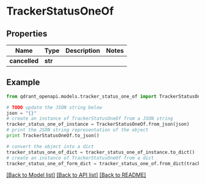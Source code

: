 # TrackerStatusOneOf


## Properties
Name | Type | Description | Notes
------------ | ------------- | ------------- | -------------
**cancelled** | **str** |  | 

## Example

```python
from qdrant_openapi.models.tracker_status_one_of import TrackerStatusOneOf

# TODO update the JSON string below
json = "{}"
# create an instance of TrackerStatusOneOf from a JSON string
tracker_status_one_of_instance = TrackerStatusOneOf.from_json(json)
# print the JSON string representation of the object
print TrackerStatusOneOf.to_json()

# convert the object into a dict
tracker_status_one_of_dict = tracker_status_one_of_instance.to_dict()
# create an instance of TrackerStatusOneOf from a dict
tracker_status_one_of_form_dict = tracker_status_one_of.from_dict(tracker_status_one_of_dict)
```
[[Back to Model list]](../README.md#documentation-for-models) [[Back to API list]](../README.md#documentation-for-api-endpoints) [[Back to README]](../README.md)


